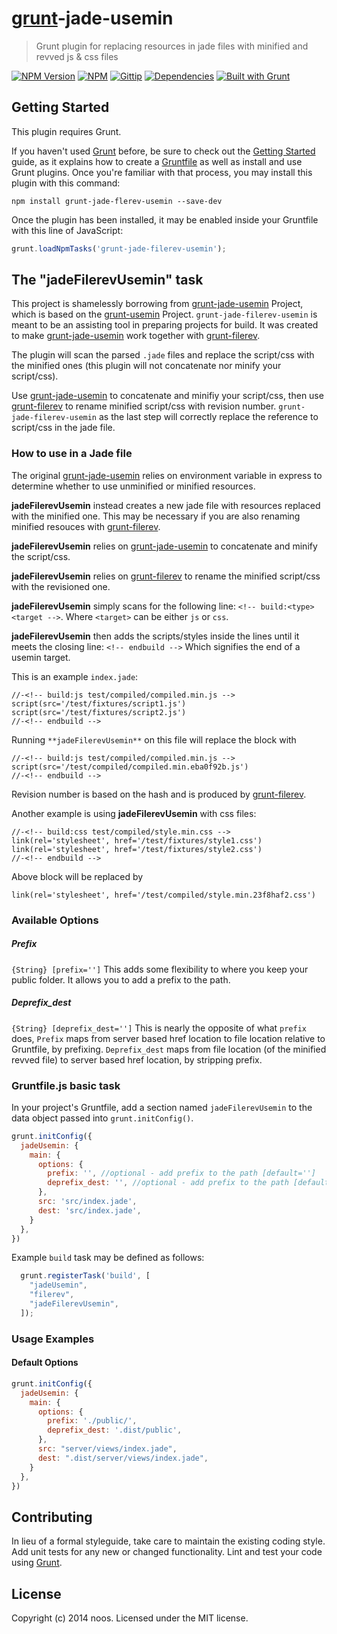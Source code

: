 # [grunt](http://gruntjs.com/)-jade-usemin
> Grunt plugin for replacing resources in jade files with minified and revved js & css files

[![NPM Version](http://img.shields.io/npm/v/grunt-jade-filerev-usemin.svg)](https://npmjs.org/package/grunt-jade-filerev-usemin)
[![NPM](http://img.shields.io/npm/dm/grunt-jade-filerev-usemin.svg)](https://npmjs.org/package/grunt-jade-filerev-usemin)
[![Gittip](http://img.shields.io/gittip/pgilad.svg)](https://www.gittip.com/noos/)
[![Dependencies](http://img.shields.io/gemnasium/noos/grunt-jade-filrev-usemin.svg)](https://gemnasium.com/noos/grunt-jade-filerev-usemin)
[![Built with Grunt](https://cdn.gruntjs.com/builtwith.png)](http://gruntjs.com/)

## Getting Started
This plugin requires Grunt.

If you haven't used [Grunt](http://gruntjs.com/) before, be sure to check out the [Getting Started](http://gruntjs.com/getting-started) guide, as it explains how to create a [Gruntfile](http://gruntjs.com/sample-gruntfile) as well as install and use Grunt plugins. Once you're familiar with that process, you may install this plugin with this command:

```shell
npm install grunt-jade-flerev-usemin --save-dev
```

Once the plugin has been installed, it may be enabled inside your Gruntfile with this line of JavaScript:

```js
grunt.loadNpmTasks('grunt-jade-filerev-usemin');
```

## The "jadeFilerevUsemin" task

This project is shamelessly borrowing from [grunt-jade-usemin](https://github.com/pgilad/grunt-jade-usemin) Project,
which is based on the [grunt-usemin](https://github.com/yeoman/grunt-usemin) Project.
`grunt-jade-filerev-usemin` is meant to be an assisting tool in preparing projects for build.
It was created to make [grunt-jade-usemin](https://github.com/pgilad/grunt-jade-usemin) 
work together with [grunt-filerev](https://github.com/yeoman/grunt-filerev).

The plugin will scan the parsed `.jade` files and replace the script/css with the minified ones
(this plugin will not concatenate nor minify your script/css).

Use [grunt-jade-usemin](https://github.com/pgilad/grunt-jade-usemin) to concatenate and minifiy your script/css,
then use [grunt-filerev](https://github.com/yeoman/grunt-filerev) to rename minified script/css with revision number.
`grunt-jade-filerev-usemin` as the last step will correctly replace the reference to script/css in the jade file.

### How to use in a Jade file

The original [grunt-jade-usemin](https://github.com/pgilad/grunt-jade-usemin) relies on environment variable in express
to determine whether to use unminified or minified resources.

**jadeFilerevUsemin** instead creates a new jade file with resources replaced with the minified one.
This may be necessary if you are also renaming minified resouces with [grunt-filerev](https://github.com/yeoman/grunt-filerev).

**jadeFilerevUsemin** relies on [grunt-jade-usemin](https://github.com/pgilad/grunt-jade-usemin) to concatenate and minify the script/css.

**jadeFilerevUsemin** relies on [grunt-filerev](https://github.com/yeoman/grunt-filerev) to rename the minified script/css with the revisioned one.

**jadeFilerevUsemin** simply scans for the following line: `<!-- build:<type> <target -->`.
Where `<target>` can be either `js` or `css`.

**jadeFilerevUsemin** then adds the scripts/styles inside the lines until it meets the closing line:
`<!-- endbuild -->` Which signifies the end of a usemin target.

This is an example `index.jade`:

```jade
//-<!-- build:js test/compiled/compiled.min.js -->
script(src='/test/fixtures/script1.js')
script(src='/test/fixtures/script2.js')
//-<!-- endbuild -->
```

Running `**jadeFilerevUsemin**` on this file will replace the block with
```jade
//-<!-- build:js test/compiled/compiled.min.js -->
script(src='/test/compiled/compiled.min.eba0f92b.js')
//-<!-- endbuild -->
```
Revision number is based on the hash and is produced by
[grunt-filerev](https://github.com/yeoman/grunt-filerev).

Another example is using **jadeFilerevUsemin** with css files:
```jade
//-<!-- build:css test/compiled/style.min.css -->
link(rel='stylesheet', href='/test/fixtures/style1.css')
link(rel='stylesheet', href='/test/fixtures/style2.css')
//-<!-- endbuild -->
```

Above block will be replaced by
```jade
link(rel='stylesheet', href='/test/compiled/style.min.23f8haf2.css')
```

### Available Options
##### Prefix
`{String} [prefix='']` This adds some flexibility to where you keep your public folder. It
allows you to add a prefix to the path.

##### Deprefix_dest
`{String} [deprefix_dest='']` This is nearly the opposite of what `prefix` does,
`Prefix` maps from server based href location to file location relative to Gruntfile, by prefixing.
`Deprefix_dest` maps from file location (of the minified revved file) to server based href location, by stripping prefix.

### Gruntfile.js basic task
In your project's Gruntfile, add a section named `jadeFilerevUsemin` to the data object passed into `grunt.initConfig()`.

```js
grunt.initConfig({
  jadeUsemin: {
    main: {
      options: {
        prefix: '', //optional - add prefix to the path [default='']
        deprefix_dest: '', //optional - add prefix to the path [default='']
      },
      src: 'src/index.jade',
      dest: 'src/index.jade',
    }
  },
})
```


Example `build` task may be defined as follows:

```js
  grunt.registerTask('build', [
    "jadeUsemin",
    "filerev",
    "jadeFilerevUsemin",
  ]);
```

### Usage Examples

#### Default Options

```js
grunt.initConfig({
  jadeUsemin: {
    main: {
      options: {
        prefix: './public/',
        deprefix_dest: '.dist/public',
      },
      src: "server/views/index.jade",
      dest: ".dist/server/views/index.jade",
    }
  },
})
```

## Contributing
In lieu of a formal styleguide, take care to maintain the existing coding style. Add unit tests for any new or changed functionality. Lint and test your code using [Grunt](http://gruntjs.com/).

## License
Copyright (c) 2014 noos. Licensed under the MIT license.
